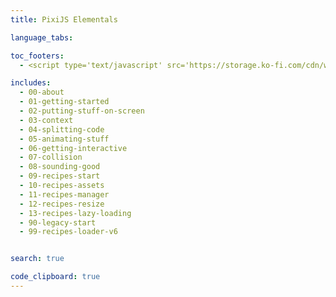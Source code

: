 ```yaml
---
title: PixiJS Elementals

language_tabs: 

toc_footers:
  - <script type='text/javascript' src='https://storage.ko-fi.com/cdn/widget/Widget_2.js'></script><script type='text/javascript'>kofiwidget2.init('Help me pay the bills!', '#eb145f', 'H2H1VDYEI');kofiwidget2.draw();</script> 

includes:
  - 00-about
  - 01-getting-started
  - 02-putting-stuff-on-screen
  - 03-context
  - 04-splitting-code
  - 05-animating-stuff
  - 06-getting-interactive
  - 07-collision
  - 08-sounding-good
  - 09-recipes-start
  - 10-recipes-assets
  - 11-recipes-manager
  - 12-recipes-resize
  - 13-recipes-lazy-loading
  - 90-legacy-start
  - 99-recipes-loader-v6


search: true

code_clipboard: true
---
```




